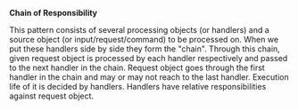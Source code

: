 **Chain of Responsibility**

This pattern consists of several processing objects (or handlers)
and a source object (or input/request/command) to be processed on.
When we put these handlers side by side they form the "chain".
Through this chain, given request object is processed by each handler respectively
and passed to the next handler in the chain.
Request object goes through the first handler in the chain
and may or may not reach to the last handler.
Execution life of it is decided by handlers.
Handlers have relative responsibilities against request object.